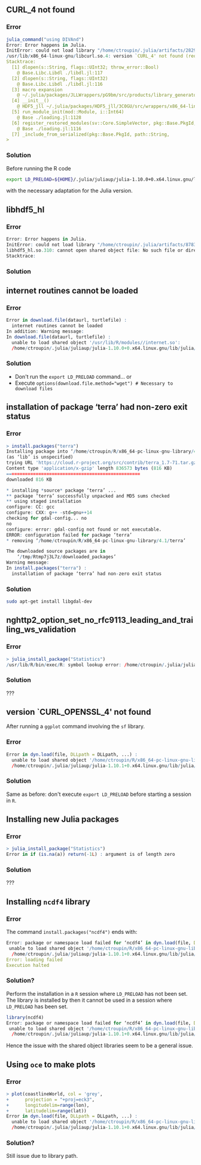 
## CURL_4 not found

### Error 

```R
julia_command("using DIVAnd")
Error: Error happens in Julia.
InitError: could not load library "/home/ctroupin/.julia/artifacts/2829a1f6a9ca59e5b9b53f52fa6519da9c9fd7d3/lib/libhdf5.so"
/usr/lib/x86_64-linux-gnu/libcurl.so.4: version `CURL_4' not found (required by /home/ctroupin/.julia/artifacts/2829a1f6a9ca59e5b9b53f52fa6519da9c9fd7d3/lib/libhdf5.so)
Stacktrace:
  [1] dlopen(s::String, flags::UInt32; throw_error::Bool)
    @ Base.Libc.Libdl ./libdl.jl:117
  [2] dlopen(s::String, flags::UInt32)
    @ Base.Libc.Libdl ./libdl.jl:116
  [3] macro expansion
    @ ~/.julia/packages/JLLWrappers/pG9bm/src/products/library_generators.jl:63 [inlined]
  [4] __init__()
    @ HDF5_jll ~/.julia/packages/HDF5_jll/3C0GU/src/wrappers/x86_64-linux-gnu-libgfortran5-cxx11-mpi+mpich.jl:15
  [5] run_module_init(mod::Module, i::Int64)
    @ Base ./loading.jl:1128
  [6] register_restored_modules(sv::Core.SimpleVector, pkg::Base.PkgId, path::String)
    @ Base ./loading.jl:1116
  [7] _include_from_serialized(pkg::Base.PkgId, path::String, 
> 
```

### Solution

Before running the R code
```bash
export LD_PRELOAD=${HOME}/.julia/juliaup/julia-1.10.0+0.x64.linux.gnu/lib/julia/libcurl.so.4.8.0
```
with the necessary adaptation for the Julia version.

## libhdf5_hl

### Error

```R
Error: Error happens in Julia.
InitError: could not load library "/home/ctroupin/.julia/artifacts/87831472e1d79c45830c3d71850680eb745345fb/lib/libnetcdf.so"
libhdf5_hl.so.310: cannot open shared object file: No such file or directory
Stacktrace:
```

### Solution



## internet routines cannot be loaded

### Error

```R
Error in download.file(dataurl, turtlefile) : 
  internet routines cannot be loaded
In addition: Warning message:
In download.file(dataurl, turtlefile) :
  unable to load shared object '/usr/lib/R/modules//internet.so':
  /home/ctroupin/.julia/juliaup/julia-1.10.0+0.x64.linux.gnu/lib/julia/libcurl.so.4.8.0: version `CURL_OPENSSL_4' not found (required by /usr/lib/R/modules//internet.so)
```

### Solution

- Don't run the `export LD_PRELOAD` command... or
- Execute `options(download.file.method="wget") # Necessary to download files`

## installation of package ‘terra’ had non-zero exit status

### Error

```R
> install.packages("terra")
Installing package into ‘/home/ctroupin/R/x86_64-pc-linux-gnu-library/4.1’
(as ‘lib’ is unspecified)
trying URL 'https://cloud.r-project.org/src/contrib/terra_1.7-71.tar.gz'
Content type 'application/x-gzip' length 836573 bytes (816 KB)
==================================================
downloaded 816 KB

* installing *source* package ‘terra’ ...
** package ‘terra’ successfully unpacked and MD5 sums checked
** using staged installation
configure: CC: gcc
configure: CXX: g++ -std=gnu++14
checking for gdal-config... no
no
configure: error: gdal-config not found or not executable.
ERROR: configuration failed for package ‘terra’
* removing ‘/home/ctroupin/R/x86_64-pc-linux-gnu-library/4.1/terra’

The downloaded source packages are in
	‘/tmp/Rtmp7j3L7z/downloaded_packages’
Warning message:
In install.packages("terra") :
  installation of package ‘terra’ had non-zero exit status
```

### Solution

```bash
sudo apt-get install libgdal-dev
```


## nghttp2_option_set_no_rfc9113_leading_and_trailing_ws_validation

### Error

```R
> julia_install_package("Statistics")
/usr/lib/R/bin/exec/R: symbol lookup error: /home/ctroupin/.julia/juliaup/julia-1.10.0+0.x64.linux.gnu/lib/julia/libcurl.so.4.8.0: undefined symbol: nghttp2_option_set_no_rfc9113_leading_and_trailing_ws_validation
```

### Solution

???

## version `CURL_OPENSSL_4' not found

After running a `ggplot` command involving the `sf` library.

### Error

```R
Error in dyn.load(file, DLLpath = DLLpath, ...) : 
  unable to load shared object '/home/ctroupin/R/x86_64-pc-linux-gnu-library/4.3/sf/libs/sf.so':
  /home/ctroupin/.julia/juliaup/julia-1.10.1+0.x64.linux.gnu/lib/julia/libcurl.so.4.8.0: version `CURL_OPENSSL_4' not found (required by /lib/libgdal.so.30)
```

### Solution

Same as before: don't execute `export LD_PRELOAD` before starting a session in `R`.


## Installing new Julia packages

### Error

```R
> julia_install_package("Statistics")
Error in if (is.na(a)) return(-1L) : argument is of length zero
```

### Solution

???

## Installing `ncdf4` library

### Error 

The command `install.packages("ncdf4")` ends with:

```R
Error: package or namespace load failed for ‘ncdf4’ in dyn.load(file, DLLpath = DLLpath, ...):
 unable to load shared object '/home/ctroupin/R/x86_64-pc-linux-gnu-library/4.3/00LOCK-ncdf4/00new/ncdf4/libs/ncdf4.so':
  /home/ctroupin/.julia/juliaup/julia-1.10.1+0.x64.linux.gnu/lib/julia/libcurl.so.4.8.0: version `CURL_OPENSSL_4' not found (required by /usr/lib/x86_64-linux-gnu/libnetcdf.so.19)
Error: loading failed
Execution halted
```

### Solution?

Perform the installation in a `R` session where `LD_PRELOAD` has not been set.     
The library is installed by then it cannot be used in a session where `LD_PRELOAD` has been set.

```R
library(ncdf4)
Error: package or namespace load failed for ‘ncdf4’ in dyn.load(file, DLLpath = DLLpath, ...):
 unable to load shared object '/home/ctroupin/R/x86_64-pc-linux-gnu-library/4.3/ncdf4/libs/ncdf4.so':
  /home/ctroupin/.julia/juliaup/julia-1.10.1+0.x64.linux.gnu/lib/julia/libcurl.so.4.8.0: version `CURL_OPENSSL_4' not found (required by /usr/lib/x86_64-linux-gnu/libnetcdf.so.19)
```

Hence the issue with the shared object libraries seem to be a general issue.

## Using `oce` to make plots

### Error

```R
> plot(coastlineWorld, col = 'grey',
+      projection = "+proj=eck3",
+      longitudelim=range(lon), 
+      latitudelim=range(lat))
Error in dyn.load(file, DLLpath = DLLpath, ...) : 
  unable to load shared object '/home/ctroupin/R/x86_64-pc-linux-gnu-library/4.3/sf/libs/sf.so':
  /home/ctroupin/.julia/juliaup/julia-1.10.1+0.x64.linux.gnu/lib/julia/libcurl.so.4.8.0: version `CURL_OPENSSL_4' not found (required by /usr/lib/x86_64-linux-gnu/libgdal.so.32)
```

### Solution?

Still issue due to library path.